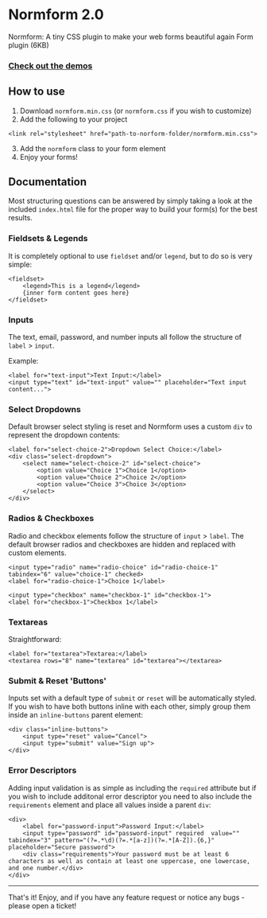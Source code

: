 # Normform 2.0

Normform: A tiny CSS plugin to make your web forms beautiful again
Form plugin (6KB)

### [Check out the demos](https://normform.netlify.com/)

## How to use

1. Download `normform.min.css` (or `normform.css` if you wish to customize)
2. Add the following to your project
```
<link rel="stylesheet" href="path-to-norform-folder/normform.min.css">
```
3. Add the `normform` class to your form element
4. Enjoy your forms!

## Documentation

Most structuring questions can be answered by simply taking a look at the included `index.html` file for the proper way to build your form(s) for the best results.

### Fieldsets & Legends

It is completely optional to use `fieldset` and/or `legend`, but to do so is very simple:

```
<fieldset>
    <legend>This is a legend</legend>
    {inner form content goes here}
</fieldset>
```

### Inputs

The text, email, password, and number inputs all follow the structure of `label` > `input`.

Example:
```
<label for="text-input">Text Input:</label>
<input type="text" id="text-input" value="" placeholder="Text input content...">
```

### Select Dropdowns

Default browser select styling is reset and Normform uses a custom `div` to represent the dropdown contents:

```
<label for="select-choice-2">Dropdown Select Choice:</label>
<div class="select-dropdown">
    <select name="select-choice-2" id="select-choice">
        <option value="Choice 1">Choice 1</option>
        <option value="Choice 2">Choice 2</option>
        <option value="Choice 3">Choice 3</option>
    </select>
</div>
```

### Radios & Checkboxes

Radio and checkbox elements follow the structure of `input` > `label`. The default browser radios and checkboxes are hidden and replaced with custom elements.

```
<input type="radio" name="radio-choice" id="radio-choice-1" tabindex="6" value="choice-1" checked>
<label for="radio-choice-1">Choice 1</label>
```

```
<input type="checkbox" name="checkbox-1" id="checkbox-1">
<label for="checkbox-1">Checkbox 1</label>
```

### Textareas

Straightforward:

```
<label for="textarea">Textarea:</label>
<textarea rows="8" name="textarea" id="textarea"></textarea>
```

### Submit & Reset 'Buttons'

Inputs set with a default type of `submit` or `reset` will be automatically styled. If you wish to have both buttons inline with each other, simply group them inside an `inline-buttons` parent element:

```
<div class="inline-buttons">
    <input type="reset" value="Cancel">
    <input type="submit" value="Sign up">
</div>
```

### Error Descriptors

Adding input validation is as simple as including the `required` attribute but if you wish to include additonal error descriptor you need to also include the `requirements` element and place all values inside a parent `div`:

```
<div>
    <label for="password-input">Password Input:</label>
    <input type="password" id="password-input" required  value="" tabindex="3" pattern="(?=.*\d)(?=.*[a-z])(?=.*[A-Z]).{6,}" placeholder="Secure password">
    <div class="requirements">Your password must be at least 6 characters as well as contain at least one uppercase, one lowercase, and one number.</div>
</div>
```

---

That's it! Enjoy, and if you have any feature request or notice any bugs - please open a ticket!
